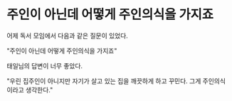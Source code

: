 # 주인이 아닌데 어떻게 주인의식을 가지죠

어제 독서 모임에서 다음과 같은 질문이 있었다.

"주인이 아닌데 어떻게 주인의식을 가지죠"

태일님의 답변이 너무 좋았다.

"우린 집주인이 아니지만 자기가 살고 있는 집을 깨끗하게 하고 꾸민다. 그게 주인의식이라고 생각한다."